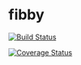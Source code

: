 # fibby
[![Build Status](https://travis-ci.org/xwang146/fibby.svg?branch=master)](https://travis-ci.org/xwang146/fibby)

[![Coverage Status](https://coveralls.io/repos/github/xwang146/fibby/badge.svg?branch=master)](https://coveralls.io/github/xwang146/fibby?branch=master)